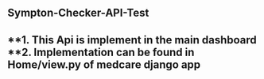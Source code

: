 <h2 align"center">Sympton-Checker-API-Test<h2>

**1. This Api is implement in the main dashboard 
**2. Implementation can be found in Home/view.py of medcare django app
